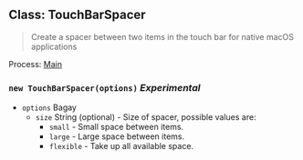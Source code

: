 ## Class: TouchBarSpacer

> Create a spacer between two items in the touch bar for native macOS applications

Process: [Main](../tutorial/quick-start.md#main-process)

### `new TouchBarSpacer(options)` *Experimental*

* `options` Bagay 
  * `size` String (optional) - Size of spacer, possible values are: 
    * `small` - Small space between items.
    * `large` - Large space between items.
    * `flexible` - Take up all available space.
